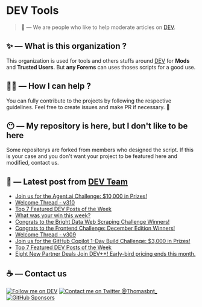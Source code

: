 # DEV Tools

> 🔧 — We are people who like to help moderate articles on [DEV](https://dev.to).

## ✨ — What is this organization ?

This organization is used for tools and others stuffs around [DEV](https://dev.to) for **Mods** and **Trusted Users**. But __any Forems__ can uses thoses scripts for a good use.


## 💪🏼 — How I can help ?

You can fully contribute to the projects by following the respective guidelines. Feel free to create issues and make PR if necessary. 🎉

## 😶 — My repository is here, but I don't like to be here

Some repositorys are forked from members who designed the script. If this is your case and you don't want your project to be featured here and modified, contact us.

## 📝 — Latest post from [DEV Team](https://dev.to/devteam)

<!-- BLOG-POST-LIST:START -->
- [Join us for the Agent.ai Challenge: $10,000 in Prizes!](https://dev.to/devteam/join-us-for-the-agentai-challenge-10000-in-prizes-dh9)
- [Welcome Thread - v310](https://dev.to/devteam/welcome-thread-v310-348i)
- [Top 7 Featured DEV Posts of the Week](https://dev.to/devteam/top-7-featured-dev-posts-of-the-week-528)
- [What was your win this week?](https://dev.to/devteam/what-was-your-win-this-week-5j6)
- [Congrats to the Bright Data Web Scraping Challenge Winners!](https://dev.to/devteam/congrats-to-the-bright-data-web-scraping-challenge-winners-46nf)
- [Congrats to the Frontend Challenge: December Edition Winners!](https://dev.to/devteam/congrats-to-the-frontend-challenge-december-edition-winners-2ei9)
- [Welcome Thread - v309](https://dev.to/devteam/welcome-thread-v309-1dej)
- [Join us for the GitHub Copilot 1-Day Build Challenge: $3,000 in Prizes!](https://dev.to/devteam/join-us-for-the-github-copilot-1-day-build-challenge-3000-in-prizes-3o2i)
- [Top 7 Featured DEV Posts of the Week](https://dev.to/devteam/top-7-featured-dev-posts-of-the-week-3nk5)
- [Eight New Partner Deals Join DEV++! Early-bird pricing ends this month.](https://dev.to/devteam/eight-new-partner-deals-join-dev-early-bird-pricing-ends-this-month-2h42)
<!-- BLOG-POST-LIST:END -->


## ☕ — Contact us

[![Follow me on DEV](https://img.shields.io/badge/dev.to-%2308090A.svg?&style=for-the-badge&logo=dev.to&logoColor=white&alt=devto)](https://dev.to/thomasbnt)
[![Contact me on Twitter @Thomasbnt_](https://img.shields.io/badge/Contact%20me%20on%20Twitter-%231DA1F2.svg?&style=for-the-badge&logo=twitter&logoColor=white&alt=twitter)](https://twitter.com/messages/1142357270-1142357270?text=Hello,%20I%20contact%20you%20from%20devtotools%20&recipient_id=1142357270) [![GitHub Sponsors](https://img.shields.io/badge/Sponsor%20me-%23EA54AE.svg?&style=for-the-badge&logo=github-sponsors&logoColor=white)](https://github.com/sponsors/thomasbnt)


